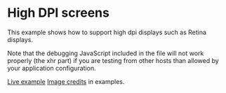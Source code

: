 # High DPI screens

This example shows how to support high dpi displays such as Retina displays.

Note that the debugging JavaScript included in the file will not work properly (the xhr part) if you are testing from other hosts than allowed by your application configuration.

[Live example](http://demo.wew.io/Image-Server/examples/highDPI/)
[Image credits](http://www.flickr.com/photos/bengchye_loo/369525606/sizes/o/in/photostream/) in examples.
